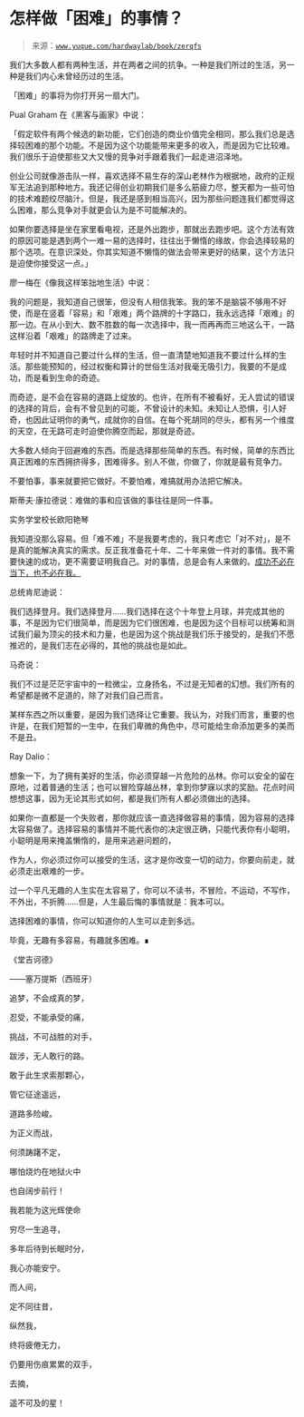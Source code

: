 # 怎样做「困难」的事情？

> 来源：[`www.yuque.com/hardwaylab/book/zerqfs`](https://www.yuque.com/hardwaylab/book/zerqfs)



我们大多数人都有两种生活，并在两者之间的抗争。一种是我们所过的生活，另一种是我们内心未曾经历过的生活。 

「困难」的事将为你打开另一扇大门。 

Pual Graham 在《黑客与画家》中说： <ne-quote id="ue1cc2170" data-lake-id="ue1cc2170">

「假定软件有两个候选的新功能，它们创造的商业价值完全相同，那么我们总是选择较困难的那个功能。不是因为这个功能能带来更多的收入，而是因为它比较难。我们很乐于迫使那些又大又慢的竞争对手跟着我们一起走进沼泽地。 

创业公司就像游击队一样，喜欢选择不易生存的深山老林作为根据地，政府的正规军无法追到那种地方。我还记得创业初期我们是多么筋疲力尽，整天都为一些可怕的技术难题绞尽脑汁。但是，我还是感到相当高兴，因为那些问题连我们都觉得这么困难，那么竞争对手就更会认为是不可能解决的。 

如果你要选择是坐在家里看电视，还是外出跑步，那就出去跑步吧。这个方法有效的原因可能是遇到两个一难一易的选择时，往往出于懒惰的缘故，你会选择较易的那个选项。在意识深处，你其实知道不懒惰的做法会带来更好的结果，这个方法只是迫使你接受这一点。」</ne-quote> 

廖一梅在《像我这样笨拙地生活》中说： <ne-quote id="u5772d8fe" data-lake-id="u5772d8fe">

我的问题是，我知道自己很笨，但没有人相信我笨。我的笨不是脑袋不够用不好使，而是在竖着「容易」和「艰难」两个路牌的十字路口，我永远选择「艰难」的那一边。在从小到大、数不胜数的每一次选择中，我一而再再而三地这么干，一路这样沿着「艰难」的路牌走了过来。 

年轻时并不知道自己要过什么样的生活，但一直清楚地知道我不要过什么样的生活。那些能预知的，经过权衡和算计的世俗生活对我毫无吸引力，我要的不是成功，而是看到生命的奇迹。 

而奇迹，是不会在容易的道路上绽放的。也许，在所有不被看好，无人尝试的错误的选择的背后，会有不曾见到的可能，不曾设计的未知。未知让人恐惧，引人好奇，也因此证明你的勇气，成就你的自信。在每个死胡同的尽头，都有另一个维度的天空，在无路可走时迫使你腾空而起，那就是奇迹。</ne-quote> 

大多数人倾向于回避难的东西。而是选择那些简单的东西。有时候，简单的东西比真正困难的东西拥挤得多，困难得多。别人不做，你做了，你就是最有竞争力。 

不要怕事，事来就要把它做好。不要怕难，难搞就用办法把它解决。 

斯蒂夫·康拉德说：难做的事和应该做的事往往是同一件事。 

实务学堂校长欧阳艳琴 <ne-quote id="u5e0a4fe2" data-lake-id="u5e0a4fe2">

我知道没那么容易。但「难不难」不是我要考虑的，我只考虑它「对不对」，是不是真的能解决真实的需求。反正我准备花十年、二十年来做一件对的事情。我不需要快速的成功，更不需要证明我自己。对的事情，总是会有人来做的。[成功不必在当下，也不必在我。](https://mp.weixin.qq.com/s/JbHcK-ehSYVfn4zy5pgSXg)</ne-quote> 

总统肯尼迪说： <ne-quote id="uf77a7a36" data-lake-id="uf77a7a36">

我们选择登月。我们选择登月……我们选择在这个十年登上月球，并完成其他的事，不是因为它们很简单，而是因为它们很困难，也是因为这个目标可以统筹和测试我们最为顶尖的技术和力量，也是因为这个挑战是我们乐于接受的，是我们不愿推迟的，是我们志在必得的，其他的挑战也是如此。</ne-quote> 

马奇说： <ne-quote id="ude25cea8" data-lake-id="ude25cea8">

我们不过是茫茫宇宙中的一粒微尘，立身扬名，不过是无知者的幻想。我们所有的希望都是微不足道的，除了对我们自己而言。 

某样东西之所以重要，是因为我们选择让它重要。我认为，对我们而言，重要的也许是，在我们短暂的一生中，在我们卑微的角色中，尽可能给生命添加更多的美而不是丑。</ne-quote> 

Ray Dalio： <ne-quote id="ue40403c6" data-lake-id="ue40403c6">

想象一下，为了拥有美好的生活，你必须穿越一片危险的丛林。你可以安全的留在原地，过着普通的生活；也可以冒险穿越丛林，拿到你梦寐以求的奖励。花点时间想想这事，因为无论其形式如何，都是我们所有人都必须做出的选择。</ne-quote> 

如果你一直都是一个失败者，那你就应该一直选择做容易的事情，因为容易的选择太容易做了。选择容易的事情并不能代表你的决定很正确，只能代表你有小聪明，小聪明是用来掩盖懒惰的，是用来逃避问题的， 

作为人，你必须过你可以接受的生活，这才是你改变一切的动力，你要向前走，就必须走出艰难的一步。 

过一个平凡无趣的人生实在太容易了，你可以不读书，不冒险，不运动，不写作，不外出，不折腾……但是，人生最后悔的事情就是：我本可以。 

选择困难的事情，你可以知道你的人生可以走到多远。 

毕竟，无趣有多容易，有趣就多困难。∎ 

《堂吉诃德》 

——塞万提斯（西班牙） <ne-quote id="uacfdb1cc" data-lake-id="uacfdb1cc">

追梦，不会成真的梦， 

忍受，不能承受的痛， 

挑战，不可战胜的对手， 

跋涉，无人敢行的路。 

敢于此生求索那颗心， 

管它征途遥远， 

道路多险峻。 

为正义而战， 

何须踌躇不定， 

哪怕烧灼在地狱火中 

也自阔步前行！ 

我若能为这光辉使命 

穷尽一生追寻， 

多年后待到长眠时分， 

我心亦能安宁。 

而人间， 

定不同往昔， 

纵然我， 

终将疲倦无力， 

仍要用伤痕累累的双手， 

去摘， 

遥不可及的星！</ne-quote>